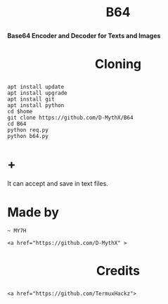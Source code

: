 # <p align="center"> B64 </p>
**Base64 Encoder and Decoder for Texts and Images**

# <p align="center">Cloning</p>
```
apt install update
apt install upgrade
apt install git
apt install python
cd $home
git clone https://github.com/D-MythX/B64
cd B64
python req.py
python b64.py
```

# + 
It can accept and save in text files.

# Made by
```
~ MY7H 

<a href="https://github.com/D-MythX" >
```
# <p align="center">Credits</p>
```
<a href="https://github.com/TermuxHackz">
```
